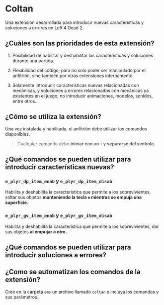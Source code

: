 # Coltan

Una extensión desarrollada para introducir nuevas características y soluciones a errores en Left 4 Dead 2.

## ¿Cuáles son las prioridades de esta extensión?

1. Posibilidad de habilitar y deshabilitar las características y soluciones durante una partida.

2. Flexibilidad del código; para no solo poder ser manipulado por el anfitrión, sino también por otras extensiones internamente.

3. Solamente introducir características nuevas relacionadas con mecánicas, y soluciones a errores relacionados con mecánicas ya existentes en el juego; no introducir animaciones, modelos, sonidos, entre otros…

## ¿Cómo se utiliza la extensión?

Una vez instalada y habilitada, el anfitrión debe utilizar los comandos disponibles.

> Cualquier comando debe **iniciar con un `!` y separarse del simbolo.**

## ¿Qué comandos se pueden utilizar para introducir características nuevas?

### `e_plyr_dp_item_enab` y `e_plyr_dp_item_disab`

Habilita y deshabilita la característica que permite a los sobrevivientes, soltar sus objetos **manteniendo la tecla `e` mientras se empuja una superficie.**

### `e_plyr_gv_item_enab` y `e_plyr_gv_item_disab`

Habilita y deshabilita la característica que permite a los sobrevivientes, dar sus objetos **al empujar a otro.**

## ¿Qué comandos se pueden utilizar para introducir soluciones a errores?

## ¿Como se automatizan los comandos de la extensión?

Cree en la carpeta `ems` un archivo llamado `coltan` e incluya los comandos y sus parámetros.
